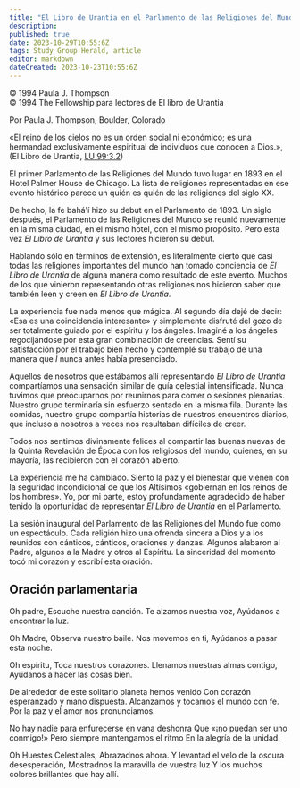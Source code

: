 ```yaml
---
title: "El Libro de Urantia en el Parlamento de las Religiones del Mundo"
description: 
published: true
date: 2023-10-29T10:55:6Z
tags: Study Group Herald, article
editor: markdown
dateCreated: 2023-10-23T10:55:6Z
---
```


<p class="v-card v-sheet theme--light grey lighten-3 px-2">© 1994 Paula J. Thompson<br>© 1994 The Fellowship para lectores de El libro de Urantia</p>


Por Paula J. Thompson, Boulder, Colorado

«El reino de los cielos no es un orden social ni económico; es una hermandad exclusivamente espiritual de individuos que conocen a Dios.», (El Libro de Urantia, [LU 99:3.2](/es/The_Urantia_Book/99#p3_2))

El primer Parlamento de las Religiones del Mundo tuvo lugar en 1893 en el Hotel Palmer House de Chicago. La lista de religiones representadas en ese evento histórico parece un quién es quién de las religiones del siglo XX.

De hecho, la fe bahá'í hizo su debut en el Parlamento de 1893. Un siglo después, el Parlamento de las Religiones del Mundo se reunió nuevamente en la misma ciudad, en el mismo hotel, con el mismo propósito. Pero esta vez _El Libro de Urantia_ y sus lectores hicieron su debut.

Hablando sólo en términos de extensión, es literalmente cierto que casi todas las religiones importantes del mundo han tomado conciencia de _El Libro de Urantia_ de alguna manera como resultado de este evento. Muchos de los que vinieron representando otras religiones nos hicieron saber que también leen y creen en _El Libro de Urantia_.

La experiencia fue nada menos que mágica. Al segundo día dejé de decir: «Esa es una coincidencia interesante» y simplemente disfruté del gozo de ser totalmente guiado por el espíritu y los ángeles. Imaginé a los ángeles regocijándose por esta gran combinación de creencias. Sentí su satisfacción por el trabajo bien hecho y contemplé su trabajo de una manera que $I$ nunca antes había presenciado.

Aquellos de nosotros que estábamos allí representando _El Libro de Urantia_ compartíamos una sensación similar de guía celestial intensificada. Nunca tuvimos que preocuparnos por reunirnos para comer o sesiones plenarias. Nuestro grupo terminaría sin esfuerzo sentado en la misma fila. Durante las comidas, nuestro grupo compartía historias de nuestros encuentros diarios, que incluso a nosotros a veces nos resultaban difíciles de creer.

Todos nos sentimos divinamente felices al compartir las buenas nuevas de la Quinta Revelación de Época con los religiosos del mundo, quienes, en su mayoría, las recibieron con el corazón abierto.

La experiencia me ha cambiado. Siento la paz y el bienestar que vienen con la seguridad incondicional de que los Altísimos «gobiernan en los reinos de los hombres». Yo, por mi parte, estoy profundamente agradecido de haber tenido la oportunidad de representar _El Libro de Urantia_ en el Parlamento.

La sesión inaugural del Parlamento de las Religiones del Mundo fue como un espectáculo. Cada religión hizo una ofrenda sincera a Dios y a los reunidos con cánticos, cánticos, oraciones y danzas. Algunos alabaron al Padre, algunos a la Madre y otros al Espíritu. La sinceridad del momento tocó mi corazón y escribí esta oración.

## Oración parlamentaria

Oh padre,
Escuche nuestra canción.
Te alzamos nuestra voz,
Ayúdanos a encontrar la luz.

Oh Madre,
Observa nuestro baile.
Nos movemos en ti,
Ayúdanos a pasar esta noche.

Oh espíritu,
Toca nuestros corazones.
Llenamos nuestras almas contigo,
Ayúdanos a hacer las cosas bien.

De alrededor de este solitario planeta hemos venido
Con corazón esperanzado y mano dispuesta.
Alcanzamos y tocamos el mundo con fe.
Por la paz y el amor nos pronunciamos.

No hay nadie para enfurecerse en vana deshonra
Que «¡no puedan ser uno conmigo!»
Pero siempre mantengamos el ritmo
En la alegría de la unidad.

Oh Huestes Celestiales,
Abrazadnos ahora.
Y levantad el velo de la oscura desesperación,
Mostradnos la maravilla de vuestra luz
Y los muchos colores brillantes que hay allí.

